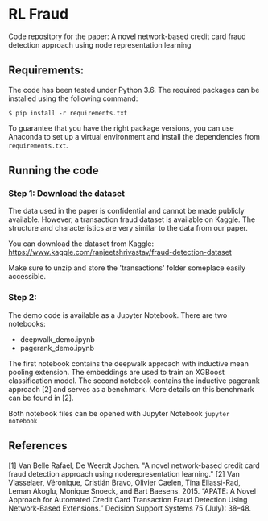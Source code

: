 # RL Fraud
Code repository for the paper: A novel network-based credit card fraud detection approach using node representation learning

## Requirements:

The code has been tested under Python 3.6. The required packages can be installed using the following
command:

``$ pip install -r requirements.txt``

To guarantee that you have the right package versions, you can use Anaconda to set up a virtual environment and install the dependencies from ``requirements.txt``.


## Running the code

### Step 1: Download the dataset
The data used in the paper is confidential and cannot be made publicly available. However, a transaction fraud dataset is available on Kaggle. 
The structure and characteristics are very similar to the data from our paper. 

You can download the dataset from Kaggle:
https://www.kaggle.com/ranjeetshrivastav/fraud-detection-dataset

Make sure to unzip and store the 'transactions' folder someplace easily accessible.

### Step 2:

The demo code is available as a Jupyter Notebook. 
There are two notebooks:

- deepwalk_demo.ipynb
- pagerank_demo.ipynb

The first notebook contains the deepwalk approach with inductive mean pooling extension. The embeddings are used to train an XGBoost classification model. 
The second notebook contains the inductive pagerank approach [2] and serves as a benchmark. More details on this benchmark can be found in [2].

Both notebook files can be opened with Jupyter Notebook
``jupyter notebook``

## References

[1] Van Belle Rafael, De Weerdt Jochen. "A novel network-based credit card fraud detection approach using noderepresentation learning."
[2] Van Vlasselaer, Véronique, Cristián Bravo, Olivier Caelen, Tina Eliassi-Rad, Leman Akoglu, Monique Snoeck, and Bart Baesens. 2015. “APATE: A Novel Approach for Automated Credit Card Transaction Fraud Detection Using Network-Based Extensions.” Decision Support Systems 75 (July): 38–48.
